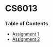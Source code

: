 # CS6013
### Table of Contents
   - [Assignment 1](https://github.com/amasse-1/class_work/tree/CS6013/assignment1)
   - [Assignment 2](https://github.com/amasse-1/class_work/tree/CS6013/assignment2)
